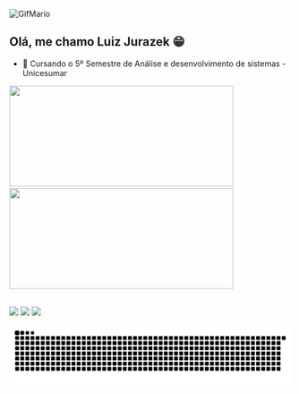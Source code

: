
![GifMario](https://user-images.githubusercontent.com/78305170/140383269-05417a13-57bc-4796-aad9-716bce51c897.gif)
## Olá, me chamo Luiz Jurazek 😁

- 🏫 Cursando o 5º Semestre de Análise e desenvolvimento de sistemas - Unicesumar



<div>
  <a href="beacons.page/luizjurazek">
  <img height="180em" width="400em" src="https://github-readme-stats.vercel.app/api?username=luizjurazek&show_icons=true&theme=algolia&include_all_commits=true&count_private=true"/>
  <img height="180em" width="400em"  src="https://github-readme-stats.vercel.app/api/top-langs/?username=luizjurazek&layout=compact&langs_count=7&theme=algolia"/>
</div>

  ##
  
  <div> 
  <a href = "mailto:luizjurazek@gmail.com"><img src="https://img.shields.io/badge/-Gmail-%23333?style=for-the-badge&logo=gmail&logoColor=white" target="_blank"></a>
  <a href="https://www.linkedin.com/in/luizjurazek" target="_blank"><img src="https://img.shields.io/badge/-LinkedIn-%230077B5?style=for-the-badge&logo=linkedin&logoColor=white" target="_blank"></a> 
  <a href="https://instagram.com/jurazek_" target="_blank"><img src="https://img.shields.io/badge/-Instagram-%23E4405F?style=for-the-badge&logo=instagram&logoColor=white" target="_blank"></a>
    
  ![Snake animation](https://github.com/luizjurazek/luizjurazek/blob/output/github-contribution-grid-snake.svg)
 
</div>
